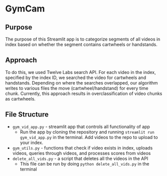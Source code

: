 # GymCam

## Purpose
The purpose of this Streamlit app is to categorize segments of all videos in index based on whether the segment contains cartwheels or handstands.

## Approach
To do this, we used Twelve Labs search API. For each video in the index, specified by the index ID, we searched the video for cartwheels and handstands. Depending on where the searches overlapped, our algorithm writes to various files the move (cartwheel/handstand) for every time chunk. Currently, this approach results in overclassification of video chunks as cartwheels.

## File Structure
* ```gym_vid_app.py``` - streamlit app that controls all functionality of app
    * Run the app by cloning the repository and running ```streamlit run gym_vid_app.py``` in the terminal. Add videos to the repo to upload to your index.
* ```gym_utils.py``` - functions that check if video exists in index, uploads videos, queries through videos, and processes scores from videos
* ```delete_all_vids.py``` - a script that deletes all the videos in the API 
    * This file can be run by doing ```python delete_all_vids.py``` in the terminal
